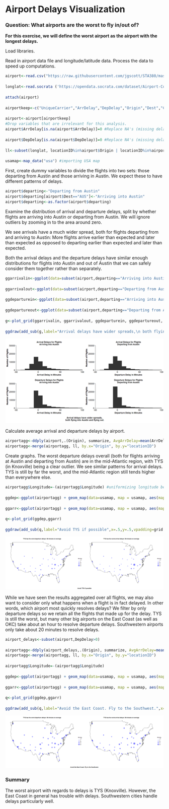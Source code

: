 Airport Delays Visualization
==========

### Question: What airports are the worst to fly in/out of?

**For this exercise, we will define the worst airport as the airport with the longest delays.**

Load libraries.

Read in airport data file and longitude/latitude data. Process the data to speed up computations.

``` r
airport<-read.csv("https://raw.githubusercontent.com/jgscott/STA380/master/data/ABIA.csv", header=TRUE)

longlat<-read.socrata ('https://opendata.socrata.com/dataset/Airport-Codes-mapped-to-Latitude-Longitude-in-the-/rxrh-4cxm')

attach(airport)

airportkeep<-c("UniqueCarrier","ArrDelay","DepDelay","Origin","Dest","Cancelled")

airport<-airport[airportkeep]
#Drop variables that are irrelevant for this analysis.
airport$ArrDelay[is.na(airport$ArrDelay)]=0 #Replace NA's (missing delays) with zeros. Assume NA means no delay.

airport$DepDelay[is.na(airport$DepDelay)]=0 #Replace NA's (missing delays) with zeros. Assume NA means no delay.

ll<-subset(longlat, locationID%in%airport$Origin | locationID%in%airport$Dest) #keep the airport codes that are in my dataset

usamap<-map_data("usa") #importing USA map
```

First, create dummy variables to divide the flights into two sets: those departing from Austin and those arriving in Austin. We expect these to have different patterns of delays.

``` r
airport$departing<-"Departing from Austin"
airport$departing[airport$Dest=="AUS"]<-"Arriving into Austin"
airport$departing<-as.factor(airport$departing)
```

Examine the distribution of arrival and departure delays, split by whether flights are arriving into Austin or departing from Austin. We will ignore outliers by zooming in to the area around zero.

We see arrivals have a much wider spread, both for flights departing from and arriving to Austin: More flights arrive earlier than expected and later than expected as opposed to departing earlier than expected and later than expected.

Both the arrival delays and the departure delays have similar enough distributions for flights into Austin and out of Austin that we can safely consider them together rather than separately.

``` r
ggarrivalin<-ggplot(data=subset(airport,departing=="Arriving into Austin"))+geom_histogram(aes(x=ArrDelay), binwidth=10)+ coord_cartesian(xlim = c(-50,100),ylim=c(0,30000)) + labs(title="Arrival Delays for Flights\nArriving into Austin", x="Arrival Delay in Minutes", y="Number of Flights")

ggarrivalout<-ggplot(data=subset(airport,departing=="Departing from Austin"))+geom_histogram(aes(x=ArrDelay), binwidth=10)+ coord_cartesian(xlim = c(-50,100),ylim=c(0,30000)) + labs(title="Arrival Delays for Flights\nDeparting from Austin", x="Departure Delay in Minutes", y="Number of Flights")

ggdeparturein<-ggplot(data=subset(airport,departing=="Arriving into Austin"))+geom_histogram(aes(x=DepDelay), binwidth=10)+ coord_cartesian(xlim = c(-50,100),ylim=c(0,30000)) + labs(title="Departure Delays for Flights\nArriving into Austin", x="Arrival Delay in Minutes", y="Number of Flights")

ggdepartureout<-ggplot(data=subset(airport,departing=="Departing from Austin"))+geom_histogram(aes(x=DepDelay), binwidth=10)+ coord_cartesian(xlim = c(-50,100),ylim=c(0,30000)) + labs(title="Departure Delays for Flights\nDeparting from Austin", x="Departure Delay in Minutes", y="Number of Flights")

g<-plot_grid(ggarrivalin, ggarrivalout, ggdeparturein, ggdepartureout, ncol=2)

ggdraw(add_sub(g,label="Arrival delays have wider spreads,\n both flying into Austin and flying out.",x=.5,y=.5,vpadding=grid::unit(2,"lines"),fontface="bold",size=15))
```

![](Exercises2_files/figure-markdown_github/unnamed-chunk-4-1.png?raw=True)

Calculate average arrival and departure delays by airport.

``` r
airportagg<-ddply(airport,.(Origin), summarize, AvgArrDelay=mean(ArrDelay), AvgDepDelay=mean(DepDelay))
airportagg<-merge(airportagg, ll, by.x="Origin", by.y="locationID")
```

Create graphs. The worst departure delays overall (both for flights arriving at Austin and departing from Austin) are in the mid-Atlantic region, with TYS (in Knoxville) being a clear outlier. We see similar patterns for arrival delays. TYS is still by far the worst, and the mid-Atlantic region still tends higher than everywhere else.

``` r
airportagg$Longitude=-(airportagg$Longitude) #uniformizing longitude between dataset and map

ggdep<-ggplot(airportagg) + geom_map(data=usamap, map = usamap, aes(map_id=region,x=long,y=lat), fill="white", color="black") + geom_point(aes(x=Longitude,y=Latitude,size=AvgDepDelay),alpha=.5,color="blue")+ggtitle(paste0(airportagg$Origin[which.max(airportagg$AvgDepDelay)], " has the worst departure delays: ", round(airportagg$AvgDepDelay[which.max(airportagg$AvgDepDelay)],0), " minutes on average")) + scale_size_continuous("Minutes",breaks=c(-25,0,20,40,60), labels=c(-25,0,20,40,60), limits=c(-25,100), range=c(1,10))+theme(axis.line=element_blank(), axis.text=element_blank(),axis.ticks=element_blank(), axis.title=element_blank())

ggarr<-ggplot(airportagg) + geom_map(data=usamap, map = usamap, aes(map_id=region,x=long,y=lat), fill="white", color="black") + geom_point(aes(x=Longitude,y=Latitude,size=AvgArrDelay),alpha=.5,color="blue")+ggtitle(paste0(airportagg$Origin[which.max(airportagg$AvgArrDelay)], " has the worst arrival delays: ", round(airportagg$AvgArrDelay[which.max(airportagg$AvgArrDelay)],0), " minutes on average"))+ scale_size_continuous("Minutes",breaks=c(-25,0,20,40,60), labels=c(-25,0,20,40,60), limits=c(-25,100), range=c(1,10))+theme(axis.line=element_blank(), axis.text=element_blank(),axis.ticks=element_blank(), axis.title=element_blank())

q<-plot_grid(ggdep,ggarr)

ggdraw(add_sub(q,label="Avoid TYS if possible",x=.5,y=.5,vpadding=grid::unit(1,"lines"),fontface="bold",size=15))
```

![](Exercises2_files/figure-markdown_github/unnamed-chunk-6-1.png?raw=true)

While we have seen the results aggregated over all flights, we may also want to consider only what happens when a flight is in fact delayed. In other words, which airport most quickly resolves delays? We filter by only departure delays so we retain all the flights that made up for the delay. TYS is still the worst, but many other big airports on the East Coast (as well as OKC) take about an hour to resolve departure delays. Southwestern airports only take about 20 minutes to resolve delays.

``` r
airport_delays<-subset(airport,DepDelay>0)

airportagg<-ddply(airport_delays,.(Origin), summarize, AvgArrDelay=mean(ArrDelay), AvgDepDelay=mean(DepDelay))
airportagg<-merge(airportagg, ll, by.x="Origin", by.y="locationID")

airportagg$Longitude=-(airportagg$Longitude)

ggdep<-ggplot(airportagg) + geom_map(data=usamap, map = usamap, aes(map_id=region,x=long,y=lat), fill="white", color="black") + geom_point(aes(x=Longitude,y=Latitude,size=AvgDepDelay),alpha=.5,color="blue")+ggtitle(paste0(airportagg$Origin[which.max(airportagg$AvgDepDelay)], " has the worst departure delays: ", round(airportagg$AvgDepDelay[which.max(airportagg$AvgDepDelay)],0), " minutes on average")) + scale_size_continuous("Minutes",breaks=c(-25,0,20,40,60), labels=c(-25,0,20,40,60), limits=c(-25,100), range=c(1,10))+theme(axis.line=element_blank(), axis.text=element_blank(),axis.ticks=element_blank(), axis.title=element_blank())

ggarr<-ggplot(airportagg) + geom_map(data=usamap, map = usamap, aes(map_id=region,x=long,y=lat), fill="white", color="black") + geom_point(aes(x=Longitude,y=Latitude,size=AvgArrDelay),alpha=.5,color="blue")+ggtitle(paste0(airportagg$Origin[which.max(airportagg$AvgArrDelay)], " has the worst arrival delays: ", round(airportagg$AvgArrDelay[which.max(airportagg$AvgArrDelay)],0), " minutes on average"))+ scale_size_continuous("Minutes",breaks=c(-25,0,20,40,60), labels=c(-25,0,20,40,60), limits=c(-25,100), range=c(1,10))+theme(axis.line=element_blank(), axis.text=element_blank(),axis.ticks=element_blank(), axis.title=element_blank())

q<-plot_grid(ggdep,ggarr)

ggdraw(add_sub(q,label="Avoid the East Coast. Fly to the Southwest.",x=.5,y=.5,vpadding=grid::unit(1,"lines"),fontface="bold",size=15))
```

![](Exercises2_files/figure-markdown_github/unnamed-chunk-7-1.png?raw=true)

### Summary

The worst airport with regards to delays is TYS (Knoxville). However, the East Coast in general has trouble with delays. Southwestern cities handle delays particularly well.
